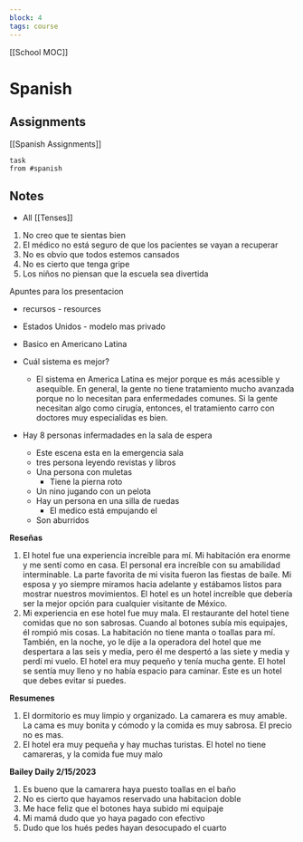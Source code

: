 ```yaml
---
block: 4
tags: course
---
```


[[School MOC]]
# Spanish


## Assignments
[[Spanish Assignments]]
```dataview
task
from #spanish 
```

## Notes
- All [[Tenses]]

1. No creo que te sientas bien
2. El médico no está seguro de que los pacientes se vayan a recuperar
3. No es obvio que todos estemos cansados
4. No es cierto que tenga gripe
5. Los niños no piensan que la escuela sea divertida

Apuntes para los presentacion
- recursos - resources
- Estados Unidos - modelo mas privado
- Basico en Americano Latina
- Cuál sistema es mejor?
	- El sistema en America Latina es mejor porque es más acessible y asequible. En general, la gente no tiene tratamiento mucho avanzada porque no lo necesitan para enfermedades comunes. Si la gente necesitan algo como cirugía, entonces, el tratamiento carro con doctores muy especialidas es bien.


- Hay 8 personas infermadades en la sala de espera
	- Este escena esta en la emergencia sala
	- tres persona leyendo revistas y libros
	- Una persona con muletas
		- Tiene la pierna roto
	- Un nino jugando con un pelota
	- Hay un persona en una silla de ruedas
		- El medico está empujando el
	- Son aburridos


**Reseñas**
1.  El hotel fue una experiencia increíble para mí. Mi habitación era enorme y me sentí como en casa. El personal era increíble con su amabilidad interminable. La parte favorita de mi visita fueron las fiestas de baile. Mi esposa y yo siempre miramos hacia adelante y estábamos listos para mostrar nuestros movimientos. El hotel es un hotel increíble que debería ser la mejor opción para cualquier visitante de México.
2.  Mi experiencia en ese hotel fue muy mala. El restaurante del hotel tiene comidas que no son sabrosas. Cuando al botones subía mis equipajes, él rompió mis cosas. La habitación no tiene manta o toallas para mí. También, en la noche, yo le dije a la operadora del hotel que me despertara a las seis y media, pero él me despertó a las siete y media y perdí mi vuelo. El hotel era muy pequeño y tenía mucha gente. El hotel se sentía muy lleno y no había espacio para caminar. Este es un hotel que debes evitar si puedes.

**Resumenes**
1. El dormitorio es muy limpio y organizado. La camarera es muy amable. La cama es muy bonita y cómodo y la comida es muy sabrosa. El precio no es mas.
2. El hotel era muy pequeña y hay muchas turistas. El hotel no tiene camareras, y la comida fue muy malo

**Bailey Daily 2/15/2023**
1. Es bueno que la camarera haya puesto toallas en el baño
2. No es cierto que hayamos reservado una habitacion doble
3. Me hace feliz que el botones haya subido mi equipaje
4. Mi mamá dudo que yo haya pagado con efectivo
5. Dudo que los hués pedes hayan desocupado el cuarto



